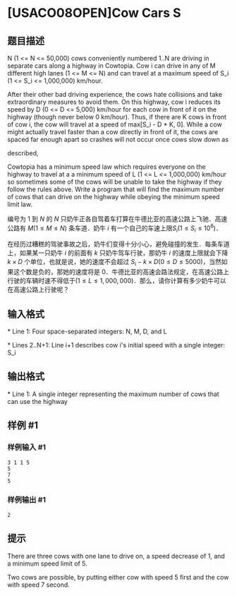 # [USACO08OPEN]Cow Cars S

## 题目描述

N (1 <= N <= 50,000) cows conveniently numbered 1..N are driving in separate cars along a highway in Cowtopia. Cow i can drive in any of M different high lanes (1 <= M <= N) and can travel at a maximum speed of S\_i (1 <= S\_i <= 1,000,000) km/hour.

After their other bad driving experience, the cows hate collisions and take extraordinary measures to avoid them. On this highway, cow i reduces its speed by D (0 <= D <= 5,000) km/hour for each cow in front of it on the highway (though never below 0 km/hour). Thus, if there are K cows in front of cow i, the cow will travel at a speed of max[S\_i - D \* K, 0]. While a cow might actually travel faster than a cow directly in front of it, the cows are spaced far enough apart so crashes will not occur once cows slow down as

described,

Cowtopia has a minimum speed law which requires everyone on the highway to travel at a a minimum speed of L (1 <= L <= 1,000,000) km/hour so sometimes some of the cows will be unable to take the highway if they follow the rules above. Write a program that will find the maximum number of cows that can drive on the highway while obeying the minimum speed limit law.

编号为 $1$ 到 $N$ 的 $N$ 只奶牛正各自驾着车打算在牛德比亚的高速公路上飞驰．高速公路有 $M(1\leq M\leq N)$ 条车道．奶牛 $i$ 有一个自己的车速上限$S_i(1\leq S_i\leq 10^6)$．

在经历过糟糕的驾驶事故之后，奶牛们变得十分小心，避免碰撞的发生．每条车道上，如果某一只奶牛 $i$ 的前面有 $k$ 只奶牛驾车行驶，那奶牛 $i$ 的速度上限就会下降 $k\times D$ 个单位，也就是说，她的速度不会超过 $S_i - k \times D(0\leq D\leq 5000)$，当然如果这个数是负的，那她的速度将是 $0$．牛德比亚的高速会路法规定，在高速公路上行驶的车辆时速不得低于$(1\leq L\leq 1,000,000)$．那么，请你计算有多少奶牛可以在高速公路上行驶呢？


## 输入格式

\* Line 1: Four space-separated integers: N, M, D, and L

\* Lines 2..N+1: Line i+1 describes cow i's initial speed with a single integer: S\_i


## 输出格式

\* Line 1: A single integer representing the maximum number of cows that can use the highway


## 样例 #1

### 样例输入 #1
```
3 1 1 5 
5 
7 
5
```

### 样例输出 #1

```
2
```

## 提示

There are three cows with one lane to drive on, a speed decrease of 1, and a minimum speed limit of 5.


Two cows are possible, by putting either cow with speed 5 first and the cow with speed 7 second.


